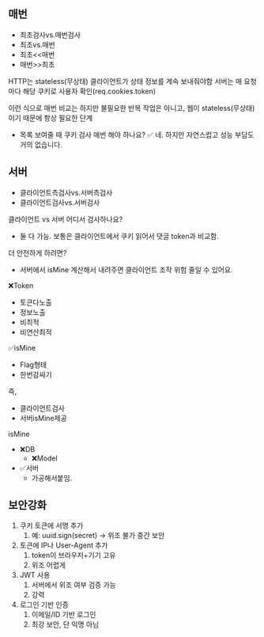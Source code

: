 

## 매번
- 최초검사vs.매번검사
- 최초vs.매번
- 최초<<매번
- 매번>>최초

HTTP는 stateless(무상태)
클라이언트가 상태 정보를 계속 보내줘야함
서버는 매 요청마다 해당 쿠키로 사용자 확인(req.cookies.token)


이런 식으로 매번 비교는 하지만 불필요한 반복 작업은 아니고,
웹이 stateless(무상태)이기 때문에 항상 필요한 단계
- 목록 보여줄 때 쿠키 검사 매번 해야 하나요? ✅ 네. 하지만 자연스럽고 성능 부담도 거의 없습니다.

## 서버
- 클라이언트측검사vs.서버측검사
- 클라이언트검사vs.서버검사

클라이언트 vs 서버 어디서 검사하나요?	
- 둘 다 가능. 보통은 클라이언트에서 쿠키 읽어서 댓글 token과 비교함.

더 안전하게 하려면?
- 서버에서 isMine 계산해서 내려주면 클라이언트 조작 위험 줄일 수 있어요.

❌Token
- 토큰다노출
- 정보노출
- 비최적
- 비연산최적

✅isMine
- Flag형태
- 한번감싸기


즉,
- 클라이언트검사
- 서버isMine제공



isMine
- ❌DB
  - ❌Model
- ✅서버
  - 가공해서붙임.




## 보안강화
1. 쿠키 토큰에 서명 추가	
   1. 예: uuid.sign(secret) → 위조 불가	중간 보안
2. 토큰에 IP나 User-Agent 추가	
   1. token이 브라우저+기기 고유	
   2. 위조 어렵게
3. JWT 사용	
   1. 서버에서 위조 여부 검증 가능	
   2. 강력
4. 로그인 기반 인증	
   1. 이메일/ID 기반 로그인	
   2. 최강 보안, 단 익명 아님


